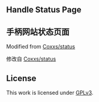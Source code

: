 ## Handle Status Page

## 手柄网站状态页面

Modified from [Coxxs/status](https://github.com/Coxxs/status/)

修改自 [Coxxs/status](https://github.com/Coxxs/status/)

## License

This work is licensed under [GPLv3](https://github.com/Coxxs/status/blob/master/LICENSE).
